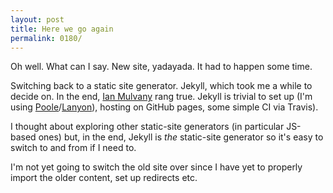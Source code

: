 ```yaml
---
layout: post
title: Here we go again
permalink: 0180/
---
```


Oh well. What can I say. New site, yadayada. It had to happen some time.

Switching back to a static site generator. Jekyll, which took me a while to decide on. In the end, [Ian Mulvany](http://partiallyattended.com/2015/02/04/the-70-90-rule/) rang true. Jekyll is trivial to set up (I'm using [Poole](http://getpoole.com/)/[Lanyon](http://lanyon.getpoole.com/)), hosting on GitHub pages, some simple CI via Travis).

I thought about exploring other static-site generators (in particular JS-based ones) but, in the end, Jekyll is *the* static-site generator so it's easy to switch to and from if I need to.

I'm not yet going to switch the old site over since I have yet to properly import the older content, set up redirects etc.
